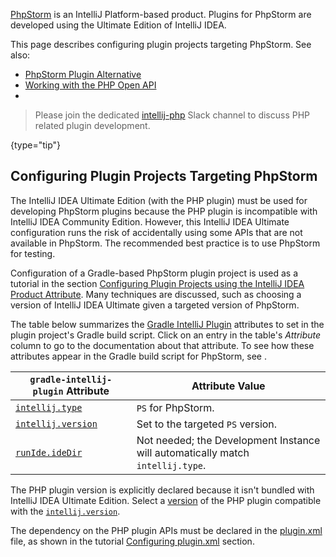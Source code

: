 [//]: # (title: PhpStorm Plugin Development)

<!-- Copyright 2000-2022 JetBrains s.r.o. and other contributors. Use of this source code is governed by the Apache 2.0 license that can be found in the LICENSE file. -->

[PhpStorm](https://www.jetbrains.com/phpstorm/) is an IntelliJ Platform-based product.
Plugins for PhpStorm are developed using the Ultimate Edition of IntelliJ IDEA.

This page describes configuring plugin projects targeting PhpStorm.
See also:
* [PhpStorm Plugin Alternative](plugin_alternatives.md#phpstorm-advanced-metadata)
* [Working with the PHP Open API](php_open_api.md)
* [](existing_plugins.md)

> Please join the dedicated [intellij-php](https://jetbrains-platform.slack.com/archives/C5P9YB0LT/p1653913208725609) Slack channel to discuss PHP related plugin development.
>
{type="tip"}

## Configuring Plugin Projects Targeting PhpStorm

The IntelliJ IDEA Ultimate Edition (with the PHP plugin) must be used for developing PhpStorm plugins because the PHP plugin is incompatible with IntelliJ IDEA Community Edition.
However, this IntelliJ IDEA Ultimate configuration runs the risk of accidentally using some APIs that are not available in PhpStorm.
The recommended best practice is to use PhpStorm for testing.

Configuration of a Gradle-based PhpStorm plugin project is used as a tutorial in the section [Configuring Plugin Projects using the IntelliJ IDEA Product Attribute](dev_alternate_products.md#configuring-plugin-projects-using-the-intellij-idea-product-attribute).
Many techniques are discussed, such as choosing a version of IntelliJ IDEA Ultimate given a targeted version of PhpStorm.

The table below summarizes the [Gradle IntelliJ Plugin](tools_gradle_intellij_plugin.md) attributes to set in the plugin project's Gradle build script.
Click on an entry in the table's *Attribute* column to go to the documentation about that attribute.
To see how these attributes appear in the Gradle build script for PhpStorm, see [](dev_alternate_products.md#configuring-gradle-build-script-using-the-intellij-idea-product-attribute).

| `gradle-intellij-plugin` Attribute                                               | Attribute Value                                                                |
|----------------------------------------------------------------------------------|--------------------------------------------------------------------------------|
| [`intellij.type`](tools_gradle_intellij_plugin.md#intellij-extension-type)       | `PS` for PhpStorm.                                                             |
| [`intellij.version`](tools_gradle_intellij_plugin.md#intellij-extension-version) | Set to the targeted `PS` version.                                              |
| [`runIde.ideDir`](tools_gradle_intellij_plugin.md#runide-task-idedir)            | Not needed; the Development Instance will automatically match `intellij.type`. |

The PHP plugin version is explicitly declared because it isn't bundled with IntelliJ IDEA Ultimate Edition.
Select a [version](https://plugins.jetbrains.com/plugin/6610-php/versions) of the PHP plugin compatible with the [`intellij.version`](tools_gradle_intellij_plugin.md#intellij-extension-version).

The dependency on the PHP plugin APIs must be declared in the <path>[plugin.xml](plugin_configuration_file.md)</path> file, as shown in the tutorial [Configuring plugin.xml](dev_alternate_products.md#configuring-pluginxml) section.
